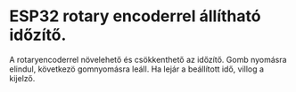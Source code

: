 # ESP32 rotary encoderrel állítható időzítő.
A rotaryencoderrel növelehető és csökkenthető az időzítő.
Gomb nyomásra elindul, következö gomnyomásra leáll.
Ha lejár a beállított idő, villog a kijelző.
